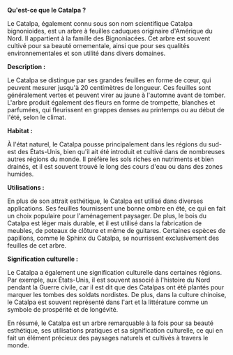 **Qu'est-ce que le Catalpa ?**

Le Catalpa, également connu sous son nom scientifique Catalpa bignonioides, est un arbre à feuilles caduques originaire d'Amérique du Nord. Il appartient à la famille des Bignoniacées. Cet arbre est souvent cultivé pour sa beauté ornementale, ainsi que pour ses qualités environnementales et son utilité dans divers domaines.

**Description :**

Le Catalpa se distingue par ses grandes feuilles en forme de cœur, qui peuvent mesurer jusqu'à 20 centimètres de longueur. Ces feuilles sont généralement vertes et peuvent virer au jaune à l'automne avant de tomber. L'arbre produit également des fleurs en forme de trompette, blanches et parfumées, qui fleurissent en grappes denses au printemps ou au début de l'été, selon le climat.

**Habitat :**

À l'état naturel, le Catalpa pousse principalement dans les régions du sud-est des États-Unis, bien qu'il ait été introduit et cultivé dans de nombreuses autres régions du monde. Il préfère les sols riches en nutriments et bien drainés, et il est souvent trouvé le long des cours d'eau ou dans des zones humides.

**Utilisations :**

En plus de son attrait esthétique, le Catalpa est utilisé dans diverses applications. Ses feuilles fournissent une bonne ombre en été, ce qui en fait un choix populaire pour l'aménagement paysager. De plus, le bois du Catalpa est léger mais durable, et il est utilisé dans la fabrication de meubles, de poteaux de clôture et même de guitares. Certaines espèces de papillons, comme le Sphinx du Catalpa, se nourrissent exclusivement des feuilles de cet arbre.

**Signification culturelle :**

Le Catalpa a également une signification culturelle dans certaines régions. Par exemple, aux États-Unis, il est souvent associé à l'histoire du Nord pendant la Guerre civile, car il est dit que des Catalpas ont été plantés pour marquer les tombes des soldats nordistes. De plus, dans la culture chinoise, le Catalpa est souvent représenté dans l'art et la littérature comme un symbole de prospérité et de longévité.

En résumé, le Catalpa est un arbre remarquable à la fois pour sa beauté esthétique, ses utilisations pratiques et sa signification culturelle, ce qui en fait un élément précieux des paysages naturels et cultivés à travers le monde.